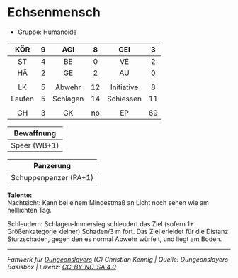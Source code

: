 # Echsenmensch  
- Gruppe: Humanoide  

| KÖR | 9 | AGI | 8 | GEI | 3 |
| :-: | :-: | :-: | :-: | :-: | :-: |
| ST | 4 | BE | 0 | VE | 2 |
| HÄ | 2 | GE | 2 | AU | 0 |
|  |
| LK | 5 | Abwehr | 12 | Initiative | 8 |
| Laufen | 5 | Schlagen | 14 | Schiessen | 11 |
|  |
| GH | 3 | GK | no | EP | 69 |

| Bewaffnung |
| --- |
| Speer (WB+1) |


| Panzerung |
| --- |
| Schuppenpanzer (PA+1) |


**Talente:**  
Nachtsicht: Kann bei einem Mindestmaß an Licht noch sehen wie am helllichten Tag.

Schleudern: Schlagen-Immersieg schleudert das Ziel (sofern 1+ Größenkategorie kleiner) Schaden/3 m fort. Das Ziel erleidet für die Distanz Sturzschaden, gegen den es normal Abwehr würfelt, und liegt am Boden.





___
*Fanwerk für [Dungeonslayers](https://www.dungeonslayers.net/) (C) Christian Kennig | Quelle: Dungeonslayers Basisbox | Lizenz: [CC-BY-NC-SA 4.0](https://creativecommons.org/licenses/by-nc-sa/4.0/deed.de)*